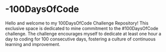 # -100DaysOfCode
Hello and welcome to my 100DaysOfCode Challenge Repository! 
This exclusive space is dedicated to mine commitment to the #100DaysOfCode challenge.
The challenge encourages myself to dedicate at least one hour a day to coding for 100 consecutive days, fostering a culture of continuous learning and improvement.
